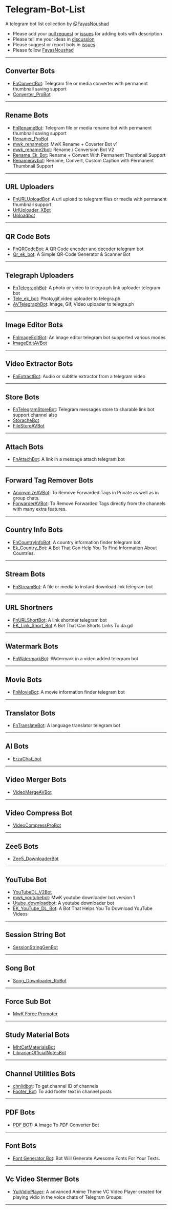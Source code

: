 # Telegram-Bot-List

A telegram bot list collection by [@FayasNoushad](https://github.com/FayasNoushad)

- Please add your [pull request](https://github.com/FayasNoushad/Telegram-Bot-List/pulls) or [issues](https://github.com/FayasNoushad/Telegram-Bot-List/issues) for adding bots with description
- Please tell me your ideas in [discussion](https://github.com/FayasNoushad/Telegram-Bot-List/discussions)
- Please suggest or report bots in [issues](https://github.com/FayasNoushad/Telegram-Bot-List/issues)
- Please follow [FayasNoushad](https://github.com/FayasNoushad)

---

## Converter Bots

- [FnConvertBot](https://telegram.me/FnConvertBot): Telegram file or media converter with permanent thumbnail saving support
- [Converter_ProBot](https://t.me/Converter_ProBot)

---

## Rename Bots

- [FnRenameBot](https://telegram.me/FnRenameBot): Telegram file or media rename bot with permanent thumbnail saving support
- [Renamer_ProBot](https://t.ME/Renamer_ProBot)
- [mwk_renamebot](https://t.me/mwk_renamebot): MwK Rename + Coverter Bot v1
- [mwk_rename2bot](https://t.me/mwk_rename2bot): Rename / Conversion Bot V2
- [Rename_Ek_Bot](https://t.me/Rename_Ek_Bot): Rename + Convert With Permanent Thumbnail Support
- [Renameravbot](https://t.me/RenamerAVbot): Rename, Convert, Custom Caption with Permanent Thumbnail Support 

---

## URL Uploaders

- [FnURLUploadBot](https://telegram.me/FnURLUploadBot): A url upload to telegram files or media with permanent thumbnail support
- [UrlUploader_XBot](https://t.me/UrlUploader_XBot)
- [Uploadbot](https://telegram.me/UploadBot)

---

## QR Code Bots

- [FnQRCodeBot](https://telegram.me/FnQRCodeBot): A QR Code encoder and decoder telegram bot
- [Qr_ek_bot](https://telegram.me/Qr_ek_bot): A Simple QR-Code Generator & Scanner Bot

---

## Telegraph Uploaders

- [FnTelegraphBot](https://telegram.me/FnTelegraphBot): A photo or video to telegra.ph link uploader telegram bot
- [Tele_ek_bot](https://telegram.me/Tele_ek_bot): Photo,gif,video uploader to telegra.ph
- [AVTelegraphBot](https://t.me/AVTelegraphBot): Image, Gif, Video uploader to telegra.ph 

---

## Image Editor Bots 

- [FnImageEditBot](https://telegram.me/FnImageEditBot): An image editor telegram bot supported various modes
- [ImageEditAVBot](https://t.me/ImageEditAVBot)

---

## Video Extractor Bots 

- [FnExtractBot](https://telegram.me/FnExtractBot): Audio or subtitle extractor from a telegram video

---

## Store Bots

- [FnTelegramStoreBot](https://telegram.me/FnTelegramStoreBot): Telegram messages store to sharable link bot support channel also
- [StoracheBot](https://telegram.me/StoracheBot)
- [FileStoreAVBot](https://t.me/FileStoreAVBot)

---

## Attach Bots

- [FnAttachBot](https://telegram.me/FnAttachBot): A link in a message attach telegram bot

---

## Forward Tag Remover Bots

- [AnonymizeAVBot](https://t.me/AnonymizeAVBot): To Remove Forwarded Tags in Private as well as in group chats. 
- [ForwarderAVBot](https://t.me/ForwarderAVBot): To Remove Forwarded Tags directly from the channels with many extra features. 

---

## Country Info Bots

- [FnCountryInfoBot](https://telegram.me/FnCountryInfoBot): A country information finder telegram bot
- [Ek_Country_Bot](https://t.me/Ek_Country_Bot): A Bot That Can Help You To Find Information About Countries.

---

## Stream Bots

- [FnStreamBot](https://telegram.me/FnStreamBot): A file or media to instant download link telegram bot

---

## URL Shortners

- [FnURLShortBot](https://telegram.me/FnURLShortBot): A link shortner telegram bot
- [EK_Link_Short_Bot](https://telegram.me/EK_Link_Short_Bot) A Bot That Can Shorts Links To da.gd

---

## Watermark Bots

- [FnWatermarkBot](https://telegram.me/FnWatermarkBot): Watermark in a video added telegram bot

---

## Movie Bots 

- [FnMovieBot](https://telegram.me/FnMovieBot): A movie information finder telegram bot

---

## Translator Bots 

- [FnTranslateBot](https://telegram.me/FnTranslateBot): A language translator telegram bot

---

## AI Bots

- [ErzaChat_bot](https://telegram.me/ErzaChat_bot)

---

## Video Merger Bots

- [VideoMergeAVBot](https://t.me/VideoMergeAVBot)

---

## Video Compress Bot

- [VideoCompressProBot](https://t.me/VideoCompressProBot)

---

## Zee5 Bots

- [Zee5_DownloaderBot](https://t.ME/Zee5_DownloaderBot)

---

## YouTube Bot

- [YouTubeDL_V2Bot](https://t.me/YouTubeDL_V2Bot)
- [mwk_youtubebot](https://t.me/mwk_youtubebot): MwK youtube downloader bot version 1
- [Utube_downloadbot](https://telegram.me/Utube_downloadbot): A youtube downloader bot
- [EK_YouTube_DL_Bot](https://t.me/EK_YouTube_DL_Bot): A Bot That Helps You To Download YouTube Videos

---

## Session String Bot

- [SessionStringGenBot](https://t.me/SessionStringGenBoT)

---

## Song Bot

- [Song_Downloader_RoBot](https://t.me/Song_Downloader_RoBot)

---

## Force Sub Bot

- [MwK Force Promoter](https://t.me/mwk_promoterbot)

---

## Study Material Bots

- [MhtCetMaterialsBot](https://t.me/MhtCetMaterialsBot)
- [LibrarianOfficialNotesBot](https://t.me/LibrarianOfficialNotesBot) 

---

## Channel Utilities Bots

- [chnlidbot](https://t.me/chnlidbot): To get channel ID of channels 
- [Footer_Bot](https://t.me/Footer_Bot): To add footer text in channel posts

---

## PDF Bots

- [PDF BOT](https://t.me/EK_PDF_BOT): A Image To PDF Converter Bot

---

## Font Bots

- [Font Generator Bot](https://t.me/EK_Font_Gen_Bot): Bot Will Generate Awesome Fonts For Your Texts.

---

## Vc Video Stermer Bots

- [YuiVidioPlayer](https://t.me/Yuividioplayerbot): A advanced Anime Theme VC Video Player created for playing vidio in the voice chats of Telegram Groups.

---
